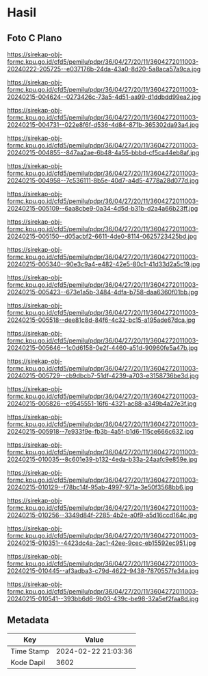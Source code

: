 # Hasil

## Foto C Plano

https://sirekap-obj-formc.kpu.go.id/cfd5/pemilu/pdpr/36/04/27/20/11/3604272011003-20240222-205725--e037176b-24da-43a0-8d20-5a8aca57a9ca.jpg

https://sirekap-obj-formc.kpu.go.id/cfd5/pemilu/pdpr/36/04/27/20/11/3604272011003-20240215-004624--0273426c-73a5-4d51-aa99-d1ddbdd99ea2.jpg

https://sirekap-obj-formc.kpu.go.id/cfd5/pemilu/pdpr/36/04/27/20/11/3604272011003-20240215-004731--022e8f6f-d536-4d84-871b-365302da93a4.jpg

https://sirekap-obj-formc.kpu.go.id/cfd5/pemilu/pdpr/36/04/27/20/11/3604272011003-20240215-004855--847aa2ae-6b48-4a55-bbbd-cf5ca44eb8af.jpg

https://sirekap-obj-formc.kpu.go.id/cfd5/pemilu/pdpr/36/04/27/20/11/3604272011003-20240215-004958--7c536111-8b5e-40d7-a4d5-4778a28d077d.jpg

https://sirekap-obj-formc.kpu.go.id/cfd5/pemilu/pdpr/36/04/27/20/11/3604272011003-20240215-005109--6aa8cbe9-0a34-4d5d-b31b-d2a4a66b23ff.jpg

https://sirekap-obj-formc.kpu.go.id/cfd5/pemilu/pdpr/36/04/27/20/11/3604272011003-20240215-005150--d05acbf2-6611-4de0-8114-0625723425bd.jpg

https://sirekap-obj-formc.kpu.go.id/cfd5/pemilu/pdpr/36/04/27/20/11/3604272011003-20240215-005340--90e3c9a4-e482-42e5-80c1-41d33d2a5c19.jpg

https://sirekap-obj-formc.kpu.go.id/cfd5/pemilu/pdpr/36/04/27/20/11/3604272011003-20240215-005423--673e1a5b-3484-4dfa-b758-daa6360f01bb.jpg

https://sirekap-obj-formc.kpu.go.id/cfd5/pemilu/pdpr/36/04/27/20/11/3604272011003-20240215-005518--dee81c8d-84f6-4c32-bc15-a195ade67dca.jpg

https://sirekap-obj-formc.kpu.go.id/cfd5/pemilu/pdpr/36/04/27/20/11/3604272011003-20240215-005646--1c0d6158-0e2f-4460-a51d-90960fe5a47b.jpg

https://sirekap-obj-formc.kpu.go.id/cfd5/pemilu/pdpr/36/04/27/20/11/3604272011003-20240215-005729--cb9dbcb7-51df-4239-a703-e3158736be3d.jpg

https://sirekap-obj-formc.kpu.go.id/cfd5/pemilu/pdpr/36/04/27/20/11/3604272011003-20240215-005826--e9545551-16f6-4321-ac88-a349b4a27e3f.jpg

https://sirekap-obj-formc.kpu.go.id/cfd5/pemilu/pdpr/36/04/27/20/11/3604272011003-20240215-005918--7e933f9e-fb3b-4a5f-b1d6-115ce666c632.jpg

https://sirekap-obj-formc.kpu.go.id/cfd5/pemilu/pdpr/36/04/27/20/11/3604272011003-20240215-010035--8c601e39-b132-4eda-b33a-24aafc9e859e.jpg

https://sirekap-obj-formc.kpu.go.id/cfd5/pemilu/pdpr/36/04/27/20/11/3604272011003-20240215-010129--f78bc14f-95ab-4997-971a-3e50f3568bb6.jpg

https://sirekap-obj-formc.kpu.go.id/cfd5/pemilu/pdpr/36/04/27/20/11/3604272011003-20240215-010256--3349d84f-2285-4b2e-a0f9-a5d16ccd164c.jpg

https://sirekap-obj-formc.kpu.go.id/cfd5/pemilu/pdpr/36/04/27/20/11/3604272011003-20240215-010351--4423dc4a-2ac1-42ee-9cec-eb15592ec951.jpg

https://sirekap-obj-formc.kpu.go.id/cfd5/pemilu/pdpr/36/04/27/20/11/3604272011003-20240215-010445--af3adba3-c79d-4622-9438-7870557fe34a.jpg

https://sirekap-obj-formc.kpu.go.id/cfd5/pemilu/pdpr/36/04/27/20/11/3604272011003-20240215-010541--393bb6d6-9b03-439c-be98-32a5ef2faa8d.jpg


## Metadata

| Key        | Value               |
| ---------- | ------------------- |
| Time Stamp | 2024-02-22 21:03:36 |
| Kode Dapil | 3602                |



